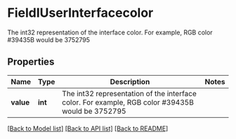 # FieldIUserInterfacecolor

The int32 representation of the interface color. For example, RGB color #39435B would be 3752795

## Properties
Name | Type | Description | Notes
------------ | ------------- | ------------- | -------------
**value** | **int** | The int32 representation of the interface color. For example, RGB color #39435B would be 3752795 | 

[[Back to Model list]](../README.md#documentation-for-models) [[Back to API list]](../README.md#documentation-for-api-endpoints) [[Back to README]](../README.md)


